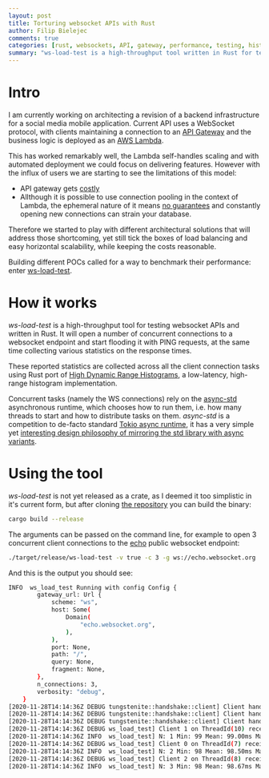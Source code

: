 ```yaml
---
layout: post
title: Torturing websocket APIs with Rust
author: Filip Bielejec
comments: true
categories: [rust, websockets, API, gateway, performance, testing, histograms]
summary: "ws-load-test is a high-throughput tool written in Rust for testing websocket APIs"
---
```


# <a name="intro"/> Intro

I am currently working on architecting a revision of a backend infrastructure for a social media mobile application. 
Current API uses a WebSocket protocol, with clients maintaining a connection to an [API Gateway](https://aws.amazon.com/api-gateway/) and the business logic is deployed as an [AWS Lambda](https://aws.amazon.com/lambda/). 

This has worked remarkably well, the Lambda self-handles scaling and with automated deployment we could focus on delivering features.
However with the influx of users we are starting to see the limitations of this model:
- API gateway gets [costly](https://aws.amazon.com/api-gateway/pricing/)
- Allthough it is possible to use connection pooling in the context of Lambda, the ephemeral nature of it means [no guarantees](https://forums.aws.amazon.com/thread.jspa?threadID=216000) and constantly opening new connections can strain your database.

Therefore we started to play with different architectural solutions that will address those shortcoming, yet still tick the boxes of load balancing and easy horizontal scalability, while keeping the costs reasonable.

Building different POCs called for a way to benchmark their performance: enter [ws-load-test](https://github.com/fbielejec/ws-load-test).

# <a name="implementation"/> How it works

_ws-load-test_ is a high-throughput tool for testing websocket APIs and written in Rust.
It will open a number of concurrent connections to a websocket endpoint and start flooding it with PING requests, at the same time collecting various statistics on the response times.

These reported statistics are collected across all the client connection tasks using Rust port of [High Dynamic Range Histograms](https://github.com/HdrHistogram/HdrHistogram_rust), a low-latency, high-range histogram implementation.

Concurrent tasks (namely the WS connections) rely on the [async-std](https://github.com/async-rs/async-std) asynchronous runtime, which chooses how to run them, i.e. how many threads to start and how to distribute tasks on them.
_async-std_ is a competition to de-facto standard [Tokio async runtime](https://github.com/tokio-rs/tokio), it has a very simple yet [interesting design philosophy of mirroring the std library with async variants](https://www.reddit.com/r/rust/comments/dngig6/tokio_vs_asyncstd/).

# <a name="usage"/> Using the tool

_ws-load-test_ is not yet released as a crate, as I deemed it too simplistic in it's current form, but after cloning [the repository](https://github.com/fbielejec/ws-load-test) you can build the binary:

```bash
cargo build --release
```

The arguments can be passed on the command line, for example to open 3 concurrent client connections to the [echo](ws://echo.websocket.org) public websocket endpoint: 

```bash
./target/release/ws-load-test -v true -c 3 -g ws://echo.websocket.org
```

And this is the output you should see:

```bash
INFO  ws_load_test Running with config Config {
        gateway_url: Url {
            scheme: "ws",
            host: Some(
                Domain(
                    "echo.websocket.org",
                ),
            ),
            port: None,
            path: "/",
            query: None,
            fragment: None,
        },
        n_connections: 3,
        verbosity: "debug",
    }
[2020-11-28T14:14:36Z DEBUG tungstenite::handshake::client] Client handshake done.
[2020-11-28T14:14:36Z DEBUG tungstenite::handshake::client] Client handshake done.
[2020-11-28T14:14:36Z DEBUG tungstenite::handshake::client] Client handshake done.
[2020-11-28T14:14:36Z DEBUG ws_load_test] Client 1 on ThreadId(10) received Text("PING")
[2020-11-28T14:14:36Z INFO  ws_load_test] N: 1 Min: 99 Mean: 99.00ms Max: 99
[2020-11-28T14:14:36Z DEBUG ws_load_test] Client 0 on ThreadId(7) received Text("PING")
[2020-11-28T14:14:36Z INFO  ws_load_test] N: 2 Min: 98 Mean: 98.50ms Max: 99
[2020-11-28T14:14:36Z DEBUG ws_load_test] Client 2 on ThreadId(8) received Text("PING")
[2020-11-28T14:14:36Z INFO  ws_load_test] N: 3 Min: 98 Mean: 98.67ms Max: 99
```
